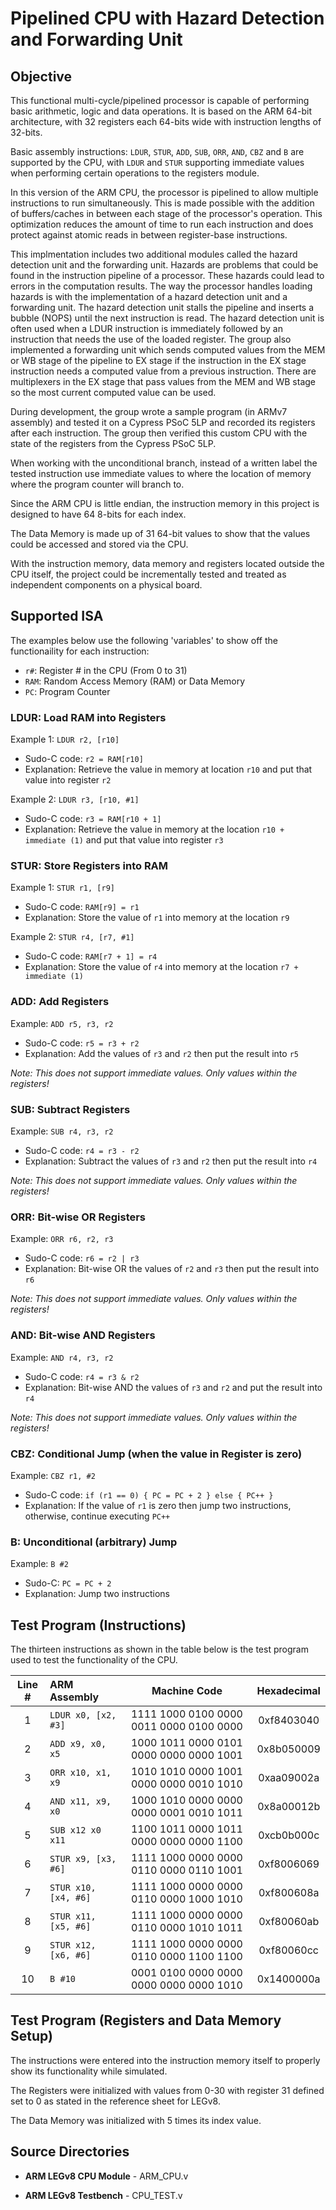# Pipelined CPU with Hazard Detection and Forwarding Unit

## Objective

This functional multi-cycle/pipelined processor is capable of performing basic arithmetic, logic and data operations. It is based on the ARM 64-bit architecture, with 32 registers each 64-bits wide with instruction lengths of 32-bits. 

Basic assembly instructions: ``LDUR``, ``STUR``, ``ADD``, ``SUB``, ``ORR``, ``AND``, ``CBZ`` and ``B`` are supported by the CPU, with ``LDUR`` and ``STUR`` supporting immediate values when performing certain operations to the registers module.

In this version of the ARM CPU, the processor is pipelined to allow multiple instructions to run simultaneously. This is made possible with the addition of buffers/caches in between each stage of the processor's operation. This optimization reduces the amount of time to run each instruction and does protect against atomic reads in between register-base instructions. 

This implmentation includes two additional modules called the hazard detection unit and the forwarding unit. Hazards are problems that could be found in the instruction pipeline of a processor. These hazards could lead to errors in the computation results. The way the processor handles loading hazards is with the implementation of a hazard detection unit and a forwarding unit. The hazard detection unit stalls the pipeline and inserts a bubble (NOPS) until the next instruction is read. The hazard detection unit is often used when a LDUR instruction is immediately followed by an instruction that needs the use of the loaded register. The group also implemented a forwarding unit which sends computed values from the MEM or WB stage of the pipeline to EX stage if the instruction in the EX stage instruction needs a computed value from a previous instruction. There are multiplexers in the EX stage that pass values from the MEM and WB stage so the most current computed value can be used. 

During development, the group wrote a sample program (in ARMv7 assembly) and tested it on a Cypress PSoC 5LP and recorded its registers after each instruction. The group then verified this custom CPU with the state of the registers from the Cypress PSoC 5LP.

When working with the unconditional branch, instead of a written label the tested instruction use immediate values to where the location of memory where the program counter will branch to. 

Since the ARM CPU is little endian, the instruction memory in this project is designed to have 64 8-bits for each index. 

The Data Memory is made up of 31 64-bit values to show that the values could be accessed and stored via the CPU. 

With the instruction memory, data memory and registers located outside the CPU itself, the project could be incrementally tested and treated as independent components on a physical board. 

## Supported ISA

The examples below use the following 'variables' to show off the functionaility for each instruction:

- ``r#``: Register # in the CPU (From 0 to 31)
- ``RAM``: Random Access Memory (RAM) or Data Memory
- ``PC``: Program Counter

### LDUR: Load RAM into Registers

Example 1: ``LDUR r2, [r10]``

- Sudo-C code: ``r2 = RAM[r10]``
- Explanation: Retrieve the value in memory at location ``r10`` and put that value into register ``r2``

Example 2: ``LDUR r3, [r10, #1]``

- Sudo-C code: ``r3 = RAM[r10 + 1]``
- Explanation: Retrieve the value in memory at the location ``r10 + immediate (1)`` and put that value into register ``r3``

### STUR: Store Registers into RAM

Example 1: ``STUR r1, [r9]``

- Sudo-C code: ``RAM[r9] = r1``
- Explanation: Store the value of ``r1`` into memory at the location ``r9``

Example 2: ``STUR r4, [r7, #1]``

- Sudo-C code: ``RAM[r7 + 1] = r4``
- Explanation: Store the value of ``r4`` into memory at the location ``r7 + immediate (1)``

### ADD: Add Registers

Example: ``ADD r5, r3, r2``

- Sudo-C code: ``r5 = r3 + r2``
- Explanation: Add the values of ``r3`` and ``r2`` then put the result into ``r5``

*Note: This does not support immediate values. Only values within the registers!*

### SUB: Subtract Registers

Example: ``SUB r4, r3, r2``

- Sudo-C code: ``r4 = r3 - r2``
- Explanation: Subtract the values of ``r3`` and ``r2``  then put the result into ``r4``

*Note: This does not support immediate values. Only values within the registers!*

### ORR: Bit-wise OR Registers

Example: ``ORR r6, r2, r3``

- Sudo-C code: ``r6 = r2 | r3``
- Explanation: Bit-wise OR the values of ``r2`` and ``r3`` then put the result into ``r6``

*Note: This does not support immediate values. Only values within the registers!*

### AND: Bit-wise AND Registers

Example: ``AND r4, r3, r2``

- Sudo-C code: ``r4 = r3 & r2``
- Explanation: Bit-wise AND the values of ``r3`` and ``r2`` and put the result into ``r4``

*Note: This does not support immediate values. Only values within the registers!*

### CBZ: Conditional Jump (when the value in Register is zero)

Example: ``CBZ r1, #2``

- Sudo-C code: ``if (r1 == 0) { PC = PC + 2 } else { PC++ }``
- Explanation: If the value of ``r1`` is zero then jump two instructions, otherwise, continue executing ``PC++``

### B: Unconditional (arbitrary) Jump

Example: ``B #2``

- Sudo-C: ``PC = PC + 2``
- Explanation: Jump two instructions

## Test Program (Instructions)

The thirteen instructions as shown in the table below is the test program used to test the functionality of the CPU.

| Line # |      ARM Assembly     |                Machine Code             | Hexadecimal|
|:------:|:----------------------|:---------------------------------------:|:----------:|
|    1   | ``LDUR x0, [x2, #3]`` | 1111 1000 0100 0000 0011 0000 0100 0000 | 0xf8403040 |
|    2   | ``ADD x9, x0, x5``    | 1000 1011 0000 0101 0000 0000 0000 1001 | 0x8b050009 |
|    3   | ``ORR x10, x1, x9``   | 1010 1010 0000 1001 0000 0000 0010 1010 | 0xaa09002a |
|    4   | ``AND x11, x9, x0``   | 1000 1010 0000 0000 0000 0001 0010 1011 | 0x8a00012b |
|    5   | ``SUB x12 x0 x11``    | 1100 1011 0000 1011 0000 0000 0000 1100 | 0xcb0b000c |
|    6   | ``STUR x9, [x3, #6]`` | 1111 1000 0000 0000 0110 0000 0110 1001 | 0xf8006069 |
|    7   | ``STUR x10, [x4, #6]``| 1111 1000 0000 0000 0110 0000 1000 1010 | 0xf800608a |
|    8   | ``STUR x11, [x5, #6]``| 1111 1000 0000 0000 0110 0000 1010 1011 | 0xf80060ab |
|    9   | ``STUR x12, [x6, #6]``| 1111 1000 0000 0000 0110 0000 1100 1100 | 0xf80060cc |
|   10   | ``B #10``             | 0001 0100 0000 0000 0000 0000 0000 1010 | 0x1400000a |

## Test Program (Registers and Data Memory Setup)

The instructions were entered into the instruction memory itself to properly show its functionality while simulated. 

The Registers were initialized with values from 0-30 with register 31 defined set to 0 as stated in the reference sheet for LEGv8. 

The Data Memory was initialized with 5 times its index value.

## Source Directories

- **ARM LEGv8 CPU Module** - ARM_CPU.v

- **ARM LEGv8 Testbench** - CPU_TEST.v
